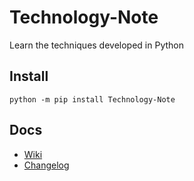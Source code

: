 # Technology-Note
Learn the techniques developed in Python

## Install
```
python -m pip install Technology-Note
```

## Docs

- [Wiki](https://github.com/CoolPlayLin/Technology-Note/wiki)
- [Changelog](./Update.md)